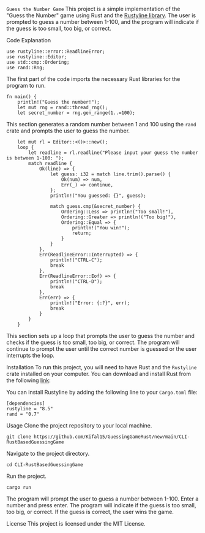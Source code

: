 `Guess the Number Game` 
This project is a simple implementation of the "Guess the Number" game using Rust and the [Rustyline library](https://github.com/rust-lang/rustyline). The user is prompted to guess a number between 1-100, and the program will indicate if the guess is too small, too big, or correct.

Code Explanation
```
use rustyline::error::ReadlineError;
use rustyline::Editor;
use std::cmp::Ordering;
use rand::Rng;
```
The first part of the code imports the necessary Rust libraries for the program to run.

```
fn main() {
    println!("Guess the number!");
    let mut rng = rand::thread_rng();
    let secret_number = rng.gen_range(1..=100);
```
This section generates a random number between 1 and 100 using the `rand` crate and prompts the user to guess the number.

```
    let mut rl = Editor::<()>::new();
    loop {
        let readline = rl.readline("Please input your guess the number is between 1-100: ");
        match readline {
            Ok(line) => {
                let guess: i32 = match line.trim().parse() {
                    Ok(num) => num,
                    Err(_) => continue,
                };
                println!("You guessed: {}", guess);

                match guess.cmp(&secret_number) {
                    Ordering::Less => println!("Too small!"),
                    Ordering::Greater => println!("Too big!"),
                    Ordering::Equal => {
                        println!("You win!");
                        return;
                    }
                }
            },
            Err(ReadlineError::Interrupted) => {
                println!("CTRL-C");
                break
            },
            Err(ReadlineError::Eof) => {
                println!("CTRL-D");
                break
            },
            Err(err) => {
                println!("Error: {:?}", err);
                break
            }
        }
    }
```
This section sets up a loop that prompts the user to guess the number and checks if the guess is too small, too big, or correct. The program will continue to prompt the user until the correct number is guessed or the user interrupts the loop.

Installation
To run this project, you will need to have Rust and the `Rustyline` crate installed on your computer. You can download and install Rust from the following [link](https://www.rust-lang.org/tools/install): 

You can install Rustyline by adding the following line to your `Cargo.toml` file:

```
[dependencies]
rustyline = "8.5"
rand = "0.7"
```

Usage
Clone the project repository to your local machine.

```
git clone https://github.com/Kifal15/GuessingGameRust/new/main/CLI-RustBasedGuessingGame
```

Navigate to the project directory.

```
cd CLI-RustBasedGuessingGame
```

Run the project.

```
cargo run
```

The program will prompt the user to guess a number between 1-100. Enter a number and press enter.
The program will indicate if the guess is too small, too big, or correct. If the guess is correct, the user wins the game.

License
This project is licensed under the MIT License.
